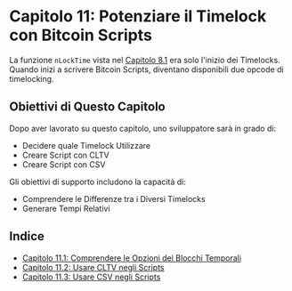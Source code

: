 # Capitolo 11: Potenziare il Timelock con Bitcoin Scripts

La funzione `nLockTime` vista nel [Capitolo 8.1](08_1_Inviare_una_Transazione_con_Blocco_temporale.md) era solo l'inizio dei Timelocks. Quando inizi a scrivere Bitcoin Scripts, diventano disponibili due opcode di timelocking.

## Obiettivi di Questo Capitolo

Dopo aver lavorato su questo capitolo, uno sviluppatore sarà in grado di:

   * Decidere quale Timelock Utilizzare
   * Creare Script con CLTV
   * Creare Script con CSV
   
Gli obiettivi di supporto includono la capacità di:

   * Comprendere le Differenze tra i Diversi Timelocks
   * Generare Tempi Relativi
   
## Indice

* [Capitolo 11.1: Comprendere le Opzioni dei Blocchi Temporali](11_1_Comprendere_le_Opzioni_dei_Blocchi_Temporali.md)
* [Capitolo 11.2: Usare CLTV negli Scripts](11_2_Usare_CLTV_negli_Scripts.md)
* [Capitolo 11.3: Usare CSV negli Scripts](11_3_Usare_CSV_negli_Scripts.md)


